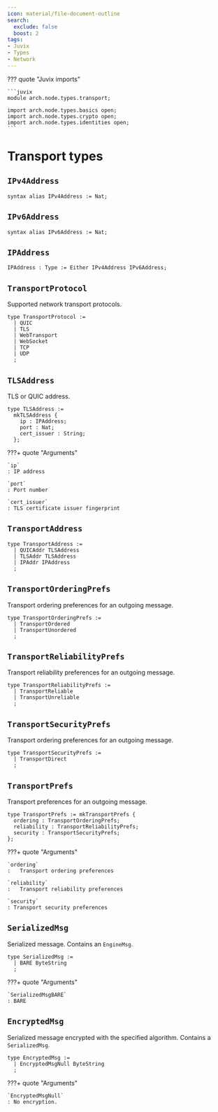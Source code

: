```yaml
---
icon: material/file-document-outline
search:
  exclude: false
  boost: 2
tags:
- Juvix
- Types
- Network
---
```


??? quote "Juvix imports"

    ```juvix
    module arch.node.types.transport;

    import arch.node.types.basics open;
    import arch.node.types.crypto open;
    import arch.node.types.identities open;
    ```

# Transport types

## `IPv4Address`

```juvix
syntax alias IPv4Address := Nat;
```

## `IPv6Address`

```juvix
syntax alias IPv6Address := Nat;
```

## `IPAddress`

```juvix
IPAddress : Type := Either IPv4Address IPv6Address;
```

## `TransportProtocol`

Supported network transport protocols.

```juvix
type TransportProtocol :=
  | QUIC
  | TLS
  | WebTransport
  | WebSocket
  | TCP
  | UDP
  ;
```

## `TLSAddress`

TLS or QUIC address.

```juvix
type TLSAddress :=
  mkTLSAddress {
    ip : IPAddress;
    port : Nat;
    cert_issuer : String;
  };
```

???+ quote "Arguments"

    `ip`
    : IP address

    `port`
    : Port number

    `cert_issuer`
    : TLS certificate issuer fingerprint

## `TransportAddress`

```juvix
type TransportAddress :=
  | QUICAddr TLSAddress
  | TLSAddr TLSAddress
  | IPAddr IPAddress
  ;
```

## `TransportOrderingPrefs`

Transport ordering preferences for an outgoing message.

```juvix
type TransportOrderingPrefs :=
  | TransportOrdered
  | TransportUnordered
  ;
```

## `TransportReliabilityPrefs`

Transport reliability preferences for an outgoing message.

```juvix
type TransportReliabilityPrefs :=
  | TransportReliable
  | TransportUnreliable
  ;
```

## `TransportSecurityPrefs`

Transport ordering preferences for an outgoing message.

```juvix
type TransportSecurityPrefs :=
  | TransportDirect
  ;
```

## `TransportPrefs`

Transport preferences for an outgoing message.

```juvix
type TransportPrefs := mkTransportPrefs {
  ordering : TransportOrderingPrefs;
  reliability : TransportReliabilityPrefs;
  security : TransportSecurityPrefs;
};
```

???+ quote "Arguments"

    `ordering`
    :	Transport ordering preferences

    `reliability`
    :	Transport reliability preferences

    `security`
    : Transport security preferences

## `SerializedMsg`

Serialized message.
Contains an `EngineMsg`.

<!-- --8<-- [start:SerializedMsg] -->
```juvix
type SerializedMsg :=
  | BARE ByteString
  ;
```
<!-- --8<-- [end:SerializedMsg] -->

???+ quote "Arguments"

    `SerializedMsgBARE`
    : BARE

## `EncryptedMsg`

Serialized message encrypted with the specified algorithm.
Contains a `SerializedMsg`.

<!-- --8<-- [start:EncryptedMsg] -->
```juvix
type EncryptedMsg :=
  | EncryptedMsgNull ByteString
  ;
```
<!-- --8<-- [end:EncryptedMsg] -->

???+ quote "Arguments"

    `EncryptedMsgNull`
    : No encryption.
